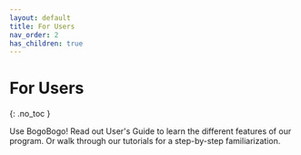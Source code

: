 ```yaml
---
layout: default 
title: For Users 
nav_order: 2 
has_children: true
---
```


# For Users

{: .no_toc }

Use BogoBogo!
Read out User's Guide to learn the different features of our program. Or walk through our tutorials for a step-by-step
familiarization.
